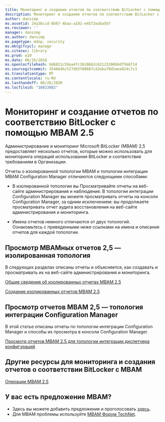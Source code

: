 ```yaml
---
title: Мониторинг и создание отчетов по соответствию BitLocker с помощью MBAM 2.5
description: Мониторинг и создание отчетов по соответствию BitLocker с помощью MBAM 2.5
author: dansimp
ms.assetid: 24a3bccd-8b67-4baa-a181-e4572eaba5bf
ms.reviewer: ''
manager: dansimp
ms.author: dansimp
ms.pagetype: mdop, security
ms.mktglfcycl: manage
ms.sitesec: library
ms.prod: w10
ms.date: 06/16/2016
ms.openlocfilehash: bd6821c59aa47c2610bb2c62123206b6df566714
ms.sourcegitcommit: 354664bc527d93f80687cd2eba70d1eea024c7c3
ms.translationtype: MT
ms.contentlocale: ru-RU
ms.lasthandoff: 06/26/2020
ms.locfileid: "10823882"
---
```

# Мониторинг и создание отчетов по соответствию BitLocker с помощью MBAM 2.5


Администрирование и мониторинг Microsoft BitLocker (MBAM) 2,5 предоставляет несколько отчетов, которые можно использовать для мониторинга операций использования BitLocker и соответствия требованиям в Организации.

Отчеты о изолированной топологии MBAM и топологии интеграции MBAM Configuration Manager отличаются следующими способами:

-   В изолированной топологии вы Просматривайте отчеты на веб-сайте администрирования и наблюдения. В топологии интеграции Configuration Manager вы можете просматривать отчеты на консоли Configuration Manager, за одним исключением: вы продолжаете просматривать отчет аудита восстановления на веб-сайте администрирования и мониторинга.

-   Имена отчетов немного отличаются от двух топологий. Ознакомьтесь с приведенными ниже ссылками на имена и описания отчетов для каждой топологии.

## <a href="" id="viewing-mbam-2-5-reports---stand-alone-topology"></a>Просмотр MBAMных отчетов 2,5 — изолированная топология


В следующих разделах описаны отчеты и объясняется, как создавать и просматривать их на веб-сайте администрирования и мониторинга.

[Общие сведения об изолированных отчетах MBAM 2.5](understanding-mbam-25-stand-alone-reports.md)

[Создание изолированных отчетов MBAM 2.5](generating-mbam-25-stand-alone-reports.md)

## <a href="" id="viewing-mbam-2-5-reports---configuration-manager-integration-topology"></a>Просмотр отчетов MBAM 2,5 — топология интеграции Configuration Manager


В этой статье описаны отчеты по топологии интеграции Configuration Manager и способы их просмотра в консоли Configuration Manager.

[Просмотр отчетов MBAM 2.5 для топологии интеграции диспетчера конфигураций](viewing-mbam-25-reports-for-the-configuration-manager-integration-topology.md)

## Другие ресурсы для мониторинга и создания отчетов о соответствии BitLocker с MBAM


[Операции MBAM 2.5](operations-for-mbam-25.md)

## У вас есть предложение MBAM?
- Здесь вы можете добавить предложения и проголосовать [здесь](http://mbam.uservoice.com/forums/268571-microsoft-bitlocker-administration-and-monitoring). 
- Для MBAM проблемы используйте [MBAM Форум TechNet](https://social.technet.microsoft.com/Forums/home?forum=mdopmbam).

 

 





